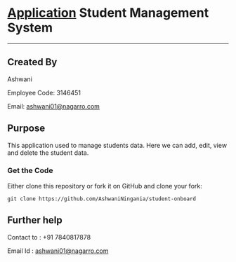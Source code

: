 # [Application](https://ashwaniningania.github.io/student-onboard) Student Management System

***
## Created By 

Ashwani 

Employee Code: 3146451

Email: ashwani01@nagarro.com

## Purpose

This application used to manage students data. Here we can add, edit, view and delete the student data.

### Get the Code

Either clone this repository or fork it on GitHub and clone your fork:

```
git clone https://github.com/AshwaniNingania/student-onboard

```
## Further help

Contact to : +91 7840817878

Email Id : ashwani01@nagarro.com
